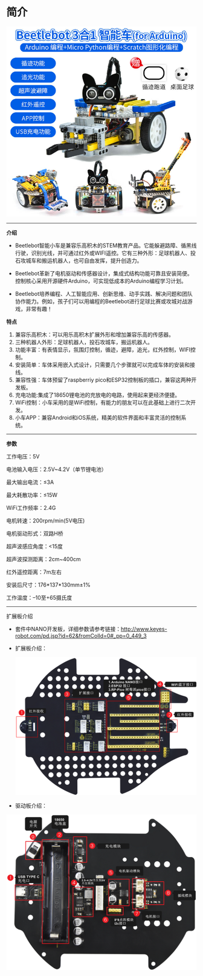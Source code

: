 # 简介

![KE3066 三合一积木车Nano-3](./img/6d4956355161d472377ade48fdc99e34.jpg)

------



**介绍**

- Beetlebot智能小车是兼容乐高积木的STEM教育产品。它能躲避路障、循黑线行驶，识别光线，并可通过红外或WIFI遥控。它有三种外形：足球机器人、投石攻城车和搬运机器人，也可自由发挥，提升创造力。

- Beetlebot革新了电机驱动和传感器设计，集成式结构功能可靠且安装简便。控制核心采用开源硬件Arduino，可实现低成本的Arduino编程学习计划。

- Beetlebot培养编程、人工智能应用、创新思维、动手实践、解决问题和团队协作能力。例如，孩子们可以用编程的Beetlebot进行足球比赛或攻城对战游戏，非常有趣！

**特点**

1. 兼容乐高积木：可以用乐高积木扩展外形和增加兼容乐高的传感器。
2. 三种机器人外形：足球机器人，投石攻城车，搬运机器人。
3. 功能丰富：有表情显示，氛围灯控制，循迹，避障，追光，红外控制，WIFI控制。
4. 安装简单：车体采用嵌入式设计，只需要几个步骤就可以完成车体的安装和接线。
5. 兼容性强：车体预留了raspberriy pico和ESP32控制板的插口，兼容这两种开发板。
6. 充电功能:集成了18650锂电池的充放电的电路，使用起来更经济便捷。
7. WiFi控制：小车采用的是WiFi控制，有能力的朋友可以在此基础上进行二次开发。
8. 小车APP：兼容Android和iOS系统，精美的软件界面和丰富灵活的控制系统。

------



**参数**

工作电压：5V

电池输入电压：2.5V~4.2V（单节锂电池）

最大输出电流：≤3A

最大耗散功率：≤15W

WiFi工作频率：2.4G

电机转速：200rpm/min(5V电压)

电机驱动形式：双路H桥

超声波感应角度：<15度

超声波探测距离：2cm~400cm

红外遥控距离：7m左右

安装后尺寸：176*137\*130mm±1%

工作温度：–10至+65摄氏度

------

扩展板介绍

- 套件中NANO开发板，详细参数请参考链接：http://www.keyes-robot.com/pd.jsp?id=62&fromColId=0#_pp=0_449_3

- 扩展板介绍：

  ![img](./img/427d7cf68a00d980e197302ff7586ce5.png)

- 驱动板介绍：

![img](./img/4e38b55ee758d8697df5136f3e2fea7d.png)
